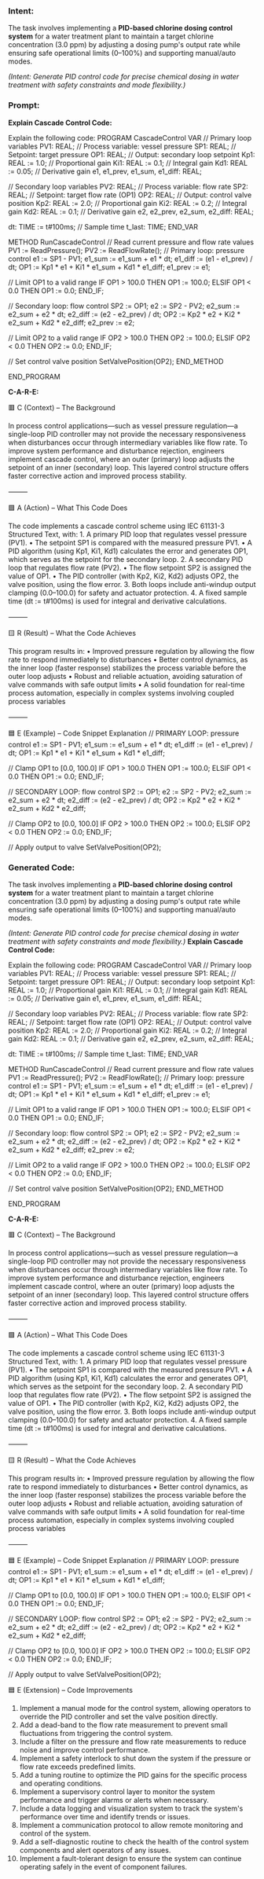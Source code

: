 ### Intent:
The task involves implementing a **PID-based chlorine dosing control system** for a water treatment plant to maintain a target chlorine concentration (3.0 ppm) by adjusting a dosing pump's output rate while ensuring safe operational limits (0–100%) and supporting manual/auto modes.  

*(Intent: Generate PID control code for precise chemical dosing in water treatment with safety constraints and mode flexibility.)*

### Prompt:
**Explain Cascade Control Code:**

Explain the following code: PROGRAM CascadeControl VAR // Primary loop variables PV1: REAL; // Process variable: vessel pressure SP1: REAL; // Setpoint: target pressure OP1: REAL; // Output: secondary loop setpoint Kp1: REAL := 1.0; // Proportional gain Ki1: REAL := 0.1; // Integral gain Kd1: REAL := 0.05; // Derivative gain e1, e1_prev, e1_sum, e1_diff: REAL;

// Secondary loop variables
PV2: REAL; // Process variable: flow rate
SP2: REAL; // Setpoint: target flow rate (OP1)
OP2: REAL; // Output: control valve position
Kp2: REAL := 2.0; // Proportional gain
Ki2: REAL := 0.2; // Integral gain
Kd2: REAL := 0.1; // Derivative gain
e2, e2_prev, e2_sum, e2_diff: REAL;

dt: TIME := t#100ms; // Sample time
t_last: TIME;
END_VAR

METHOD RunCascadeControl // Read current pressure and flow rate values PV1 := ReadPressure(); PV2 := ReadFlowRate();
// Primary loop: pressure control
e1 := SP1 - PV1;
e1_sum := e1_sum + e1 * dt;
e1_diff := (e1 - e1_prev) / dt;
OP1 := Kp1 * e1 + Ki1 * e1_sum + Kd1 * e1_diff;
e1_prev := e1;

// Limit OP1 to a valid range
IF OP1 > 100.0 THEN
    OP1 := 100.0;
ELSIF OP1 < 0.0 THEN
    OP1 := 0.0;
END_IF;

// Secondary loop: flow control
SP2 := OP1;
e2 := SP2 - PV2;
e2_sum := e2_sum + e2 * dt;
e2_diff := (e2 - e2_prev) / dt;
OP2 := Kp2 * e2 + Ki2 * e2_sum + Kd2 * e2_diff;
e2_prev := e2;

// Limit OP2 to a valid range
IF OP2 > 100.0 THEN
    OP2 := 100.0;
ELSIF OP2 < 0.0 THEN
    OP2 := 0.0;
END_IF;

// Set control valve position
SetValvePosition(OP2);
END_METHOD

END_PROGRAM

**C-A-R-E:**

🟥 C (Context) – The Background

In process control applications—such as vessel pressure regulation—a single-loop PID controller may not provide the necessary responsiveness when disturbances occur through intermediary variables like flow rate. To improve system performance and disturbance rejection, engineers implement cascade control, where an outer (primary) loop adjusts the setpoint of an inner (secondary) loop. This layered control structure offers faster corrective action and improved process stability.

⸻

🟩 A (Action) – What This Code Does

The code implements a cascade control scheme using IEC 61131-3 Structured Text, with:
	1.	A primary PID loop that regulates vessel pressure (PV1).
	•	The setpoint SP1 is compared with the measured pressure PV1.
	•	A PID algorithm (using Kp1, Ki1, Kd1) calculates the error and generates OP1, which serves as the setpoint for the secondary loop.
	2.	A secondary PID loop that regulates flow rate (PV2).
	•	The flow setpoint SP2 is assigned the value of OP1.
	•	The PID controller (with Kp2, Ki2, Kd2) adjusts OP2, the valve position, using the flow error.
	3.	Both loops include anti-windup output clamping (0.0–100.0) for safety and actuator protection.
	4.	A fixed sample time (dt := t#100ms) is used for integral and derivative calculations.

⸻

🟨 R (Result) – What the Code Achieves

This program results in:
	•	Improved pressure regulation by allowing the flow rate to respond immediately to disturbances
	•	Better control dynamics, as the inner loop (faster response) stabilizes the process variable before the outer loop adjusts
	•	Robust and reliable actuation, avoiding saturation of valve commands with safe output limits
	•	A solid foundation for real-time process automation, especially in complex systems involving coupled process variables

⸻

🟦 E (Example) – Code Snippet Explanation
// PRIMARY LOOP: pressure control
e1 := SP1 - PV1;
e1_sum := e1_sum + e1 * dt;
e1_diff := (e1 - e1_prev) / dt;
OP1 := Kp1 * e1 + Ki1 * e1_sum + Kd1 * e1_diff;

// Clamp OP1 to [0.0, 100.0]
IF OP1 > 100.0 THEN OP1 := 100.0; ELSIF OP1 < 0.0 THEN OP1 := 0.0; END_IF;

// SECONDARY LOOP: flow control
SP2 := OP1;
e2 := SP2 - PV2;
e2_sum := e2_sum + e2 * dt;
e2_diff := (e2 - e2_prev) / dt;
OP2 := Kp2 * e2 + Ki2 * e2_sum + Kd2 * e2_diff;

// Clamp OP2 to [0.0, 100.0]
IF OP2 > 100.0 THEN OP2 := 100.0; ELSIF OP2 < 0.0 THEN OP2 := 0.0; END_IF;

// Apply output to valve
SetValvePosition(OP2);

### Generated Code:
The task involves implementing a **PID-based chlorine dosing control system** for a water treatment plant to maintain a target chlorine concentration (3.0 ppm) by adjusting a dosing pump's output rate while ensuring safe operational limits (0–100%) and supporting manual/auto modes.  

*(Intent: Generate PID control code for precise chemical dosing in water treatment with safety constraints and mode flexibility.)*
**Explain Cascade Control Code:**

Explain the following code: PROGRAM CascadeControl VAR // Primary loop variables PV1: REAL; // Process variable: vessel pressure SP1: REAL; // Setpoint: target pressure OP1: REAL; // Output: secondary loop setpoint Kp1: REAL := 1.0; // Proportional gain Ki1: REAL := 0.1; // Integral gain Kd1: REAL := 0.05; // Derivative gain e1, e1_prev, e1_sum, e1_diff: REAL;

// Secondary loop variables
PV2: REAL; // Process variable: flow rate
SP2: REAL; // Setpoint: target flow rate (OP1)
OP2: REAL; // Output: control valve position
Kp2: REAL := 2.0; // Proportional gain
Ki2: REAL := 0.2; // Integral gain
Kd2: REAL := 0.1; // Derivative gain
e2, e2_prev, e2_sum, e2_diff: REAL;

dt: TIME := t#100ms; // Sample time
t_last: TIME;
END_VAR

METHOD RunCascadeControl // Read current pressure and flow rate values PV1 := ReadPressure(); PV2 := ReadFlowRate();
// Primary loop: pressure control
e1 := SP1 - PV1;
e1_sum := e1_sum + e1 * dt;
e1_diff := (e1 - e1_prev) / dt;
OP1 := Kp1 * e1 + Ki1 * e1_sum + Kd1 * e1_diff;
e1_prev := e1;

// Limit OP1 to a valid range
IF OP1 > 100.0 THEN
    OP1 := 100.0;
ELSIF OP1 < 0.0 THEN
    OP1 := 0.0;
END_IF;

// Secondary loop: flow control
SP2 := OP1;
e2 := SP2 - PV2;
e2_sum := e2_sum + e2 * dt;
e2_diff := (e2 - e2_prev) / dt;
OP2 := Kp2 * e2 + Ki2 * e2_sum + Kd2 * e2_diff;
e2_prev := e2;

// Limit OP2 to a valid range
IF OP2 > 100.0 THEN
    OP2 := 100.0;
ELSIF OP2 < 0.0 THEN
    OP2 := 0.0;
END_IF;

// Set control valve position
SetValvePosition(OP2);
END_METHOD

END_PROGRAM

**C-A-R-E:**

🟥 C (Context) – The Background

In process control applications—such as vessel pressure regulation—a single-loop PID controller may not provide the necessary responsiveness when disturbances occur through intermediary variables like flow rate. To improve system performance and disturbance rejection, engineers implement cascade control, where an outer (primary) loop adjusts the setpoint of an inner (secondary) loop. This layered control structure offers faster corrective action and improved process stability.

⸻

🟩 A (Action) – What This Code Does

The code implements a cascade control scheme using IEC 61131-3 Structured Text, with:
	1.	A primary PID loop that regulates vessel pressure (PV1).
	•	The setpoint SP1 is compared with the measured pressure PV1.
	•	A PID algorithm (using Kp1, Ki1, Kd1) calculates the error and generates OP1, which serves as the setpoint for the secondary loop.
	2.	A secondary PID loop that regulates flow rate (PV2).
	•	The flow setpoint SP2 is assigned the value of OP1.
	•	The PID controller (with Kp2, Ki2, Kd2) adjusts OP2, the valve position, using the flow error.
	3.	Both loops include anti-windup output clamping (0.0–100.0) for safety and actuator protection.
	4.	A fixed sample time (dt := t#100ms) is used for integral and derivative calculations.

⸻

🟨 R (Result) – What the Code Achieves

This program results in:
	•	Improved pressure regulation by allowing the flow rate to respond immediately to disturbances
	•	Better control dynamics, as the inner loop (faster response) stabilizes the process variable before the outer loop adjusts
	•	Robust and reliable actuation, avoiding saturation of valve commands with safe output limits
	•	A solid foundation for real-time process automation, especially in complex systems involving coupled process variables

⸻

🟦 E (Example) – Code Snippet Explanation
// PRIMARY LOOP: pressure control
e1 := SP1 - PV1;
e1_sum := e1_sum + e1 * dt;
e1_diff := (e1 - e1_prev) / dt;
OP1 := Kp1 * e1 + Ki1 * e1_sum + Kd1 * e1_diff;

// Clamp OP1 to [0.0, 100.0]
IF OP1 > 100.0 THEN OP1 := 100.0; ELSIF OP1 < 0.0 THEN OP1 := 0.0; END_IF;

// SECONDARY LOOP: flow control
SP2 := OP1;
e2 := SP2 - PV2;
e2_sum := e2_sum + e2 * dt;
e2_diff := (e2 - e2_prev) / dt;
OP2 := Kp2 * e2 + Ki2 * e2_sum + Kd2 * e2_diff;

// Clamp OP2 to [0.0, 100.0]
IF OP2 > 100.0 THEN OP2 := 100.0; ELSIF OP2 < 0.0 THEN OP2 := 0.0; END_IF;

// Apply output to valve
SetValvePosition(OP2);

🟦 E (Extension) – Code Improvements

1.	Implement a manual mode for the control system, allowing operators to override the PID controller and set the valve position directly.
2.	Add a dead-band to the flow rate measurement to prevent small fluctuations from triggering the control system.
3.	Include a filter on the pressure and flow rate measurements to reduce noise and improve control performance.
4.	Implement a safety interlock to shut down the system if the pressure or flow rate exceeds predefined limits.
5.	Add a tuning routine to optimize the PID gains for the specific process and operating conditions.
6.	Implement a supervisory control layer to monitor the system performance and trigger alarms or alerts when necessary.
7.	Include a data logging and visualization system to track the system's performance over time and identify trends or issues.
8.	Implement a communication protocol to allow remote monitoring and control of the system.
9.	Add a self-diagnostic routine to check the health of the control system components and alert operators of any issues.
10.	Implement a fault-tolerant design to ensure the system can continue operating safely in the event of component failures.
